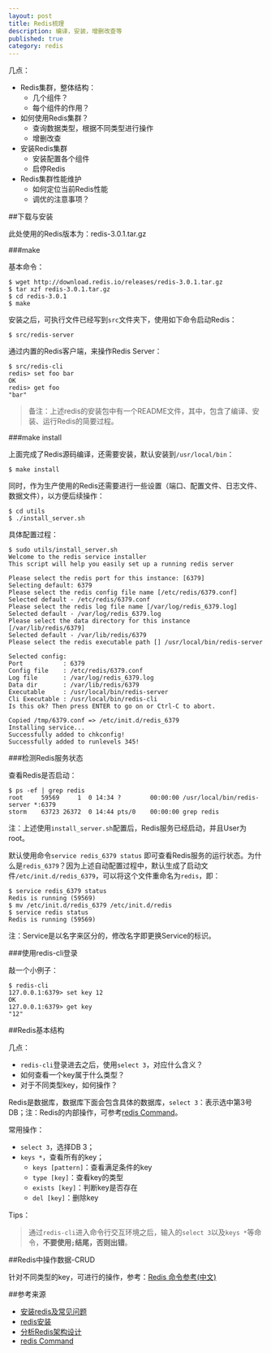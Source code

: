 ```yaml
---
layout: post
title: Redis梳理
description: 编译，安装，增删改查等
published: true
category: redis
---
```


几点：

* Redis集群，整体结构：
	* 几个组件？
	* 每个组件的作用？
* 如何使用Redis集群？
	* 查询数据类型，根据不同类型进行操作
	* 增删改查
* 安装Redis集群
	* 安装配置各个组件
	* 启停Redis
* Redis集群性能维护
	* 如何定位当前Redis性能
	* 调优的注意事项？

##下载与安装

此处使用的Redis版本为：redis-3.0.1.tar.gz

###make

基本命令：

	$ wget http://download.redis.io/releases/redis-3.0.1.tar.gz
	$ tar xzf redis-3.0.1.tar.gz
	$ cd redis-3.0.1
	$ make
	
安装之后，可执行文件已经写到`src`文件夹下，使用如下命令启动Redis：

	$ src/redis-server

通过内置的Redis客户端，来操作Redis Server：

	$ src/redis-cli
	redis> set foo bar
	OK
	redis> get foo
	"bar"

> 备注：上述redis的安装包中有一个README文件，其中，包含了编译、安装、运行Redis的简要过程。

###make install

上面完成了Redis源码编译，还需要安装，默认安装到`/usr/local/bin`：

	$ make install
	
同时，作为生产使用的Redis还需要进行一些设置（端口、配置文件、日志文件、数据文件），以方便后续操作：

	$ cd utils
	$ ./install_server.sh

具体配置过程：

	$ sudo utils/install_server.sh 
	Welcome to the redis service installer
	This script will help you easily set up a running redis server

	Please select the redis port for this instance: [6379] 
	Selecting default: 6379
	Please select the redis config file name [/etc/redis/6379.conf] 
	Selected default - /etc/redis/6379.conf
	Please select the redis log file name [/var/log/redis_6379.log] 
	Selected default - /var/log/redis_6379.log
	Please select the data directory for this instance [/var/lib/redis/6379] 
	Selected default - /var/lib/redis/6379
	Please select the redis executable path [] /usr/local/bin/redis-server
	
	Selected config:
	Port           : 6379
	Config file    : /etc/redis/6379.conf
	Log file       : /var/log/redis_6379.log
	Data dir       : /var/lib/redis/6379
	Executable     : /usr/local/bin/redis-server
	Cli Executable : /usr/local/bin/redis-cli
	Is this ok? Then press ENTER to go on or Ctrl-C to abort.
	
	Copied /tmp/6379.conf => /etc/init.d/redis_6379
	Installing service...
	Successfully added to chkconfig!
	Successfully added to runlevels 345!

###检测Redis服务状态

查看Redis是否启动：

	$ ps -ef | grep redis
	root     59569     1  0 14:34 ?        00:00:00 /usr/local/bin/redis-server *:6379              
	storm    63723 26372  0 14:44 pts/0    00:00:00 grep redis

注：上述使用`install_server.sh`配置后，Redis服务已经启动，并且User为root。

默认使用命令`service redis_6379 status` 即可查看Redis服务的运行状态。为什么是`redis_6379`？因为上述自动配置过程中，默认生成了启动文件`/etc/init.d/redis_6379`，可以将这个文件重命名为`redis`，即：

	$ service redis_6379 status
	Redis is running (59569)
	$ mv /etc/init.d/redis_6379 /etc/init.d/redis
	$ service redis status
	Redis is running (59569)
	
注：Service是以名字来区分的，修改名字即更换Service的标识。

###使用redis-cli登录

敲一个小例子：

	$ redis-cli 
	127.0.0.1:6379> set key 12
	OK
	127.0.0.1:6379> get key
	"12"




##Redis基本结构

几点：

* `redis-cli`登录进去之后，使用`select 3`，对应什么含义？
* 如何查看一个key属于什么类型？
* 对于不同类型key，如何操作？

Redis是数据库，数据库下面会包含具体的数据库，`select 3`：表示选中第3号DB；注：Redis的内部操作，可参考[redis Command][redis Command]。

常用操作：

* `select 3`，选择DB 3；
* `keys *`，查看所有的key；
	* `keys [pattern]`：查看满足条件的key
	* `type [key]`：查看key的类型
	* `exists [key]`：判断key是否存在
	* `del [key]`：删除key

Tips：

> 通过`redis-cli`进入命令行交互环境之后，输入的`select 3`以及`keys *`等命令，**不要使用`;`结尾，否则出错**。

##Redis中操作数据-CRUD

针对不同类型的key，可进行的操作，参考：[Redis 命令参考(中文)][Redis 命令参考(中文)]























##参考来源

* [安装redis及常见问题][安装redis及常见问题]
* [redis安装][redis安装]
* [分析Redis架构设计][分析Redis架构设计]
* [redis Command][redis Command]




[NingG]:    http://ningg.github.com  "NingG"


[安装redis及常见问题]:		http://www.weishanli.com/wordpress/%E5%AE%89%E8%A3%85redis%E5%8F%8A%E5%B8%B8%E8%A7%81%E9%97%AE%E9%A2%98/
[redis安装]:				http://www.cnblogs.com/Alight/p/4001198.html
[分析Redis架构设计]:		http://blog.csdn.net/a600423444/article/details/8944601
[redis Command]:			http://redis.io/commands
[Redis 命令参考(中文)]:		http://redisdoc.com/





